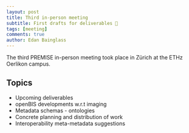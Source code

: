 ```yaml
---
layout: post
title: Third in-person meeting
subtitle: First drafts for deliverables 📃
tags: [meeting]
comments: true
author: Edan Bainglass
---
```


The third PREMISE in-person meeting took place in Zürich at the ETHz Oerlikon campus.

## Topics

- Upcoming deliverables
- openBIS developments w.r.t imaging
- Metadata schemas - ontologies
- Concrete planning and distribution of work
- Interoperability meta-metadata suggestions
